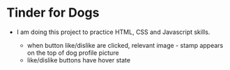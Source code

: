 # Tinder for Dogs

- I am doing this project to practice HTML, CSS and Javascript skills.
  
    - when button like/dislike are clicked, relevant image - stamp appears on the top of dog profile picture
    - like/dislike buttons have hover state

  
